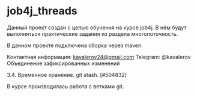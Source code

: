 # job4j_threads
Данный проект создан с целью обучения на курсе job4j. В нём будут выполняться практические задания из раздела многопоточность.

В данном проекте подключена сборка через maven.

Контактная информация: kavalerov24@gmail.com
Telegram: @kavalerov
Объединение зафиксированных изменений


3.4. Временное хранение. git stash. [#504832]

В курсе производилась работа с ветками git.